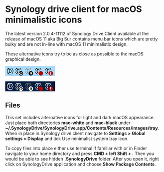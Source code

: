 # Synology drive client for macOS minimalistic icons

The latest version 2.0.4-11112 of Synology Drive Client available at the release of macOS 11 aka Big Sur contains menu bar icons which are pretty bulky and are not in-line with macOS 11 minimalistic design.

These alternative icons try to be as close as possible to the macOS graphical design.

![enter image description here](https://github.com/lukas-kurka/synology-drive-icons/blob/main/sample_black.png)

![enter image description here](https://github.com/lukas-kurka/synology-drive-icons/blob/main/sample_white.png)
## Files

This set includes alternative icons for light and dark macOS appearance. Just place both directories **mac-white** and **mac-black** under **~/.SynologyDrive/SynologyDrive.app/Contents/Resources/images/tray**. When in place in Synology drive client navigate to **Settings > Global settings > Display** and tick Use minimalist system tray icon.

To copy files into place either use terminal if familiar with or in Finder navigate to your home directory and press **CMD + left Shift + .** Then you would be able to see hidden **.SynologyDrive** folder. After you open it, right click on SynologyDrive application and choose **Show Package Contents**.
